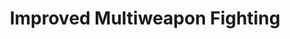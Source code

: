 ---
title: "Improved Multiweapon Fighting"

feat:
  types: ["General"]
  prerequisite: |
    Dex 15, three or more arms, Multiweapon Fighting, base attack bonus +9.
  benefit: |
    In addition to the single extra attack a creature gets with each extra weapon from Multiweapon Fighting, it gets a second attack with each extra weapon, albeit at a -5 penalty.
  normal: |
    With only Multiweapon Fighting, a creater can only get a single attack with each extra weapon.
  special: |
    This feat replaces the Improved Two-Weapon Fighting feat for creatures with more than two arms.
---